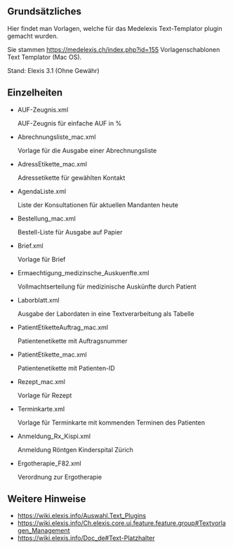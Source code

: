 ## Grundsätzliches

Hier findet man Vorlagen, welche für das Medelexis Text-Templator plugin gemacht wurden.

Sie stammen https://medelexis.ch/index.php?id=155 Vorlagenschablonen Text Templator (Mac OS).

Stand: Elexis 3.1 (Ohne Gewähr)

## Einzelheiten

* AUF-Zeugnis.xml

    AUF-Zeugnis für einfache AUF in %

* Abrechnungsliste_mac.xml

    Vorlage für die Ausgabe einer Abrechnungsliste

* AdressEtikette_mac.xml

    Adressetikette für gewählten Kontakt

* AgendaListe.xml

    Liste der Konsultationen für aktuellen Mandanten heute

* Bestellung_mac.xml

    Bestell-Liste für Ausgabe auf Papier

* Brief.xml

    Vorlage für Brief

* Ermaechtigung_medizinsche_Auskuenfte.xml

    Vollmachtserteilung für medizinische Auskünfte durch Patient

* Laborblatt.xml

    Ausgabe der Labordaten in eine Textverarbeitung als Tabelle

* PatientEtiketteAuftrag_mac.xml

    Patientenetikette mit Auftragsnummer

* PatientEtikette_mac.xml

    Patientenetikette mit Patienten-ID

* Rezept_mac.xml

    Vorlage für Rezept

* Terminkarte.xml

    Vorlage für Terminkarte mit kommenden Terminen des Patienten

* Anmeldung_Rx_Kispi.xml

    Anmeldung Röntgen Kinderspital Zürich

* Ergotherapie_F82.xml

    Verordnung zur Ergotherapie
    
## Weitere Hinweise

* https://wiki.elexis.info/Auswahl.Text_Plugins
* https://wiki.elexis.info/Ch.elexis.core.ui.feature.feature.group#Textvorlagen_Management
* https://wiki.elexis.info/Doc_de#Text-Platzhalter
